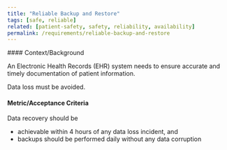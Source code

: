 ```yaml
---
title: "Reliable Backup and Restore"
tags: [safe, reliable]
related: [patient-safety, safety, reliability, availability]
permalink: /requirements/reliable-backup-and-restore
---
```


<div class="quality-requirement" markdown="1">
#### Context/Background

An Electronic Health Records (EHR) system needs to ensure accurate and timely documentation of patient information.

Data loss must be avoided.

#### Metric/Acceptance Criteria

Data recovery should be 

* achievable within 4 hours of any data loss incident, and 
* backups should be performed daily without any data corruption

</div><br>




